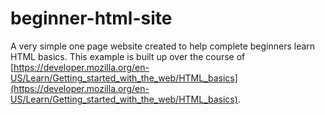 # beginner-html-site
A very simple one page website created to help complete beginners learn HTML basics. This example is built up over the course of [https://developer.mozilla.org/en-US/Learn/Getting_started_with_the_web/HTML_basics](https://developer.mozilla.org/en-US/Learn/Getting_started_with_the_web/HTML_basics).
